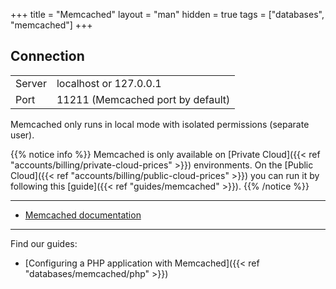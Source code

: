 +++
title = "Memcached"
layout = "man"
hidden = true
tags = ["databases", "memcached"]
+++

## Connection

|||
|--- |--- |
|Server|localhost or 127.0.0.1|
|Port|11211 (Memcached port by default)|


Memcached only runs in local mode with isolated permissions (separate user).

{{% notice info %}}
Memcached is only available on [Private Cloud]({{< ref "accounts/billing/private-cloud-prices" >}}) environments. On the [Public Cloud]({{< ref "accounts/billing/public-cloud-prices" >}}) you can run it by following this [guide]({{< ref "guides/memcached" >}}).
{{% /notice %}}

---

- [Memcached documentation](https://github.com/memcached/memcached/wiki)

---

Find our guides:

- [Configuring a PHP application with Memcached]({{< ref "databases/memcached/php" >}})
